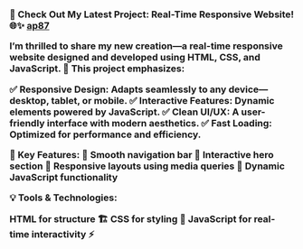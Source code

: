 <h3>🚀 Check Out My Latest Project: Real-Time Responsive Website! 🌐✨
 <a href="https://pabhishekpandey.netlify.app/" class="btn">ap87</a>

I’m thrilled to share my new creation—a real-time responsive website designed and developed using HTML, CSS, and JavaScript. 🎉 This project emphasizes:

✅ Responsive Design: Adapts seamlessly to any device—desktop, tablet, or mobile.
✅ Interactive Features: Dynamic elements powered by JavaScript.
✅ Clean UI/UX: A user-friendly interface with modern aesthetics.
✅ Fast Loading: Optimized for performance and efficiency.

🔗 Key Features:
📌 Smooth navigation bar
📌 Interactive hero section
📌 Responsive layouts using media queries
📌 Dynamic JavaScript functionality

💡 Tools & Technologies:

HTML for structure 🏗
CSS for styling 🎨
JavaScript for real-time interactivity ⚡</h3>



<!-- wp:image {"id":174,"sizeSlug":"large"} -->
<figure class="wp-block-image size-large"><img src="https://abhishekpandey.design.blog/wp-content/uploads/2024/11/img-20241120-wa00111965555272330726818.jpg?w=1024" alt="" class="wp-image-174" /></figure>
<!-- /wp:image -->

<!-- wp:image {"id":177,"sizeSlug":"large"} -->
<figure class="wp-block-image size-large"><img src="https://abhishekpandey.design.blog/wp-content/uploads/2024/11/img-20241121-wa00065240593356321837150.jpg?w=1024" alt="" class="wp-image-177" /></figure>
<!-- /wp:image -->

<!-- wp:image {"id":178} -->
<figure class="wp-block-image"><img src="https://abhishekpandey.design.blog/wp-content/uploads/2024/11/img-20241121-wa00056286095719655101402.jpg?w=1024" alt="" class="wp-image-178" /></figure>
<!-- /wp:image -->

<!-- wp:image {"id":179} -->
<figure class="wp-block-image"><img src="https://abhishekpandey.design.blog/wp-content/uploads/2024/11/img-20241121-wa0004138831608669226263.jpg?w=1024" alt="" class="wp-image-179" /></figure>
<!-- /wp:image -->

<!-- wp:image {"id":176} -->
<figure class="wp-block-image"><img src="https://abhishekpandey.design.blog/wp-content/uploads/2024/11/img-20241121-wa0007886485960929816269.jpg?w=1024" alt="" class="wp-image-176" /></figure>
<!-- /wp:image -->

<!-- wp:image {"id":175} -->
<figure class="wp-block-image"><img src="https://abhishekpandey.design.blog/wp-content/uploads/2024/11/img-20241121-wa00034610934596628634538.jpg?w=1024" alt="" class="wp-image-175" /></figure>
<!-- /wp:image -->
